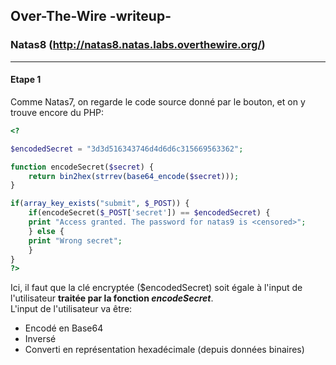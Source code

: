 ## Over-The-Wire -writeup-
### Natas8 (http://natas8.natas.labs.overthewire.org/)

---
#### Etape 1

Comme Natas7, on regarde le code source donné par le bouton, et on y trouve encore du PHP:

```php
<?

$encodedSecret = "3d3d516343746d4d6d6c315669563362";

function encodeSecret($secret) {
    return bin2hex(strrev(base64_encode($secret)));
}

if(array_key_exists("submit", $_POST)) {
    if(encodeSecret($_POST['secret']) == $encodedSecret) {
    print "Access granted. The password for natas9 is <censored>";
    } else {
    print "Wrong secret";
    }
}
?>
```

Ici, il faut que la clé encryptée ($encodedSecret) soit égale à l'input de l'utilisateur **traitée par la fonction *encodeSecret***.  
L'input de l'utilisateur va être:
- Encodé en Base64
- Inversé
- Converti en représentation hexadécimale (depuis données binaires)

